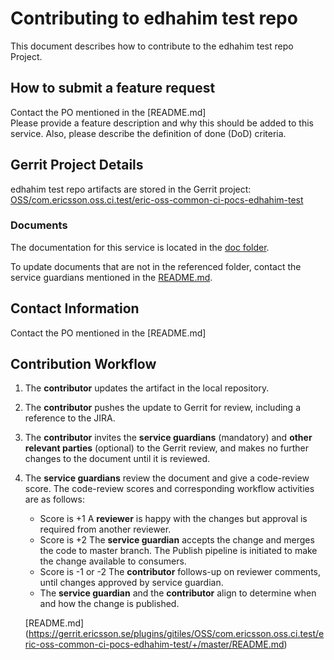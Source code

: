 # Contributing to edhahim test repo

This document describes how to contribute to the edhahim test repo Project.

## How to submit a feature request
Contact the PO mentioned in the [README.md]  
Please provide a feature description and why this should be added to this service. Also, please describe the definition of done (DoD) criteria.

## Gerrit Project Details  
edhahim test repo artifacts are stored in the Gerrit project: [OSS/com.ericsson.oss.ci.test/eric-oss-common-ci-pocs-edhahim-test](https://gerrit.ericsson.se/#/admin/projects/OSS/com.ericsson.oss.ci.test/eric-oss-common-ci-pocs-edhahim-test)
  
### Documents

The documentation for this service is located in the [doc folder](https://gerrit.ericsson.se/plugins/gitiles/OSS/com.ericsson.oss.ci.test/eric-oss-common-ci-pocs-edhahim-test/+/master/doc).

To update documents that are not in the referenced folder, contact the service guardians mentioned in the [README.md](https://gerrit.ericsson.se/plugins/gitiles/OSS/com.ericsson.oss.ci.test/eric-oss-common-ci-pocs-edhahim-test/+/master/README.md).

## Contact Information
Contact the PO mentioned in the [README.md]


## Contribution Workflow
1. The **contributor** updates the artifact in the local repository.
2. The **contributor** pushes the update to Gerrit for review, including a reference to the JIRA.
3. The **contributor** invites the **service guardians** (mandatory) and **other relevant parties** (optional) to the Gerrit review, and makes no further changes to the document until it is reviewed.
4. The **service guardians** review the document and give a code-review score.
The code-review scores and corresponding workflow activities are as follows:
    - Score is +1
        A **reviewer** is happy with the changes but approval is required from another reviewer.
    - Score is +2
        The **service guardian** accepts the change and merges the code to master branch. The Publish pipeline is initiated to make the change available to consumers.
    - Score is -1 or -2
        The **contributor** follows-up on reviewer comments, until changes approved by service guardian.
    - The **service guardian** and the **contributor** align to determine when and how the change is published.

   [README.md] (https://gerrit.ericsson.se/plugins/gitiles/OSS/com.ericsson.oss.ci.test/eric-oss-common-ci-pocs-edhahim-test/+/master/README.md)